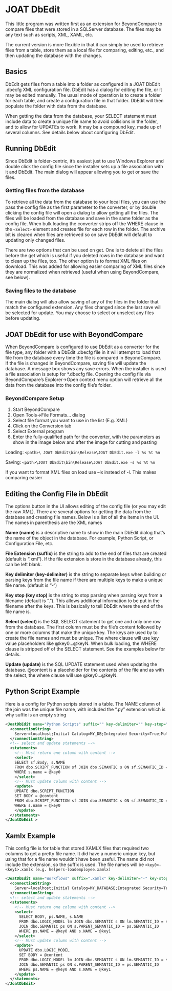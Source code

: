 # JOAT DbEdit

This little program was written first as an extension for BeyondCompare to compare files that were stored in a SQLServer database.  The files may be any text such as scripts, XML, XAML, etc. 

The current version is more flexible in that it can simply be used to retrieve files from a table, store them as a local file for comparing, editing, etc., and then updating the database with the changes.  
## Basics
DbEdit gets files from a table into a folder as configured in a JOAT DbEdit .dbecfg XML configuration file.  DbEdit has a dialog for editing the file, or it may be edited manually.  The usual mode of operation is to create a folder for each table, and create a configuration file in that folder.  DbEdit will then populate the folder with data from the database. 

When getting the data from the database, your SELECT statement must include data to create a unique file name to avoid collisions in the folder, and to allow for UPDATEs to work.  It may be a compound key, made up of several columns.  See details below about configuring DbEdit.
## Running DbEdit
Since DbEdit is folder-centric, it’s easiest just to use Windows Explorer and double click the config file since the installer sets up a file association with it and DbEdit.  The main dialog will appear allowing you to get or save the files.
### Getting files from the database
To retrieve all the data from the database to your local files, you can use the pass the config file as the first parameter to the converter, or by double clicking the config file will open a dialog to allow getting all the files.  The files will be loaded from the database and save in the same folder as the config file.  When bulk loading the converter strips off the WHERE clause in the `<select>` element and creates file for each row in the folder.  The archive bit is cleared when files are retrieved so on save DbEdit will default to updating only changed files.

There are two options that can be used on get.  One is to delete all the files before the get which is useful if you deleted rows in the database and want to clean up the files, too.  The other option is to format XML files on download.  This was added for allowing easier comparing of XML files since they are normalized when retrieved (useful when using BeyondCompare, see below).
### Saving files to the database
The main dialog will also allow saving of any of the files in the folder that match the configured extension.  Any files changed since the last save will be selected for update.  You may choose to select or unselect any files before updating.
## JOAT DbEdit for use with BeyondCompare
When BeyondCompare is configured to use DbEdit as a converter for the file type, any folder with a DbEdit .dbecfg file in it will attempt to load that file from the database every time the file is compared in BeyondCompare.  
If the file is changed in BeyondCompare, saving file will update the database.  A message box shows any save errors.
When the installer is used a file association is setup for *.dbecfg file.  Opening the config file via BeyondCompare’s Explorer->Open context menu option will retrieve all the data from the database into the config file’s folder.
### BeyondCompare Setup
1.	Start BeyondCompare
2.	Open Tools->File Formats… dialog
3.	Select file format you want to use in the list (E.g. XML)
4.	Click on the Conversion tab 
5.	Select External program
6.	Enter the fully-qualified path for the converter, with the parameters as show in the image below and after the image for cutting and pasting

Loading: `<path>\ JOAT DbEdit\bin\Release\JOAT DbEdit.exe -l %s %t %n`

Saving: `<path>\JOAT DbEdit\bin\Release\JOAT DbEdit.exe -s %s %t %n`

If you want to format XML files on load use –lx instead of -l.  This makes comparing easier
## Editing the Config File in DbEdit
The options button in the UI allows editing of the config file (or you may edit the raw XML).  There are several options for getting the data from the database and creating file names.  Below is a list of all the items in the UI.  The names in parenthesis are the XML names

**Name (name)** is a descriptive name to show in the main DbEdit dialog that’s the name of the object in the database.  For example, Python Script, or Configuration File, etc.

**File Extension (suffix)** is the string to add to the end of files that are created (default is “.xml”).  If the file extension is store in the database already, this can be left blank.

**Key delimiter (key-delimiter)** is the string to separate keys when building or parsing keys from the file name if there are multiple keys to make a unique file name. (default is “-“)

**Key stop (key stop)** is the string to stop parsing when parsing keys from a filename (default is “.”).  This allows additional information to be put in the filename after the keys.  This is basically to tell DbEdit where the end of the file name is.

**Select  (select)** is the SQL SELECT statement to get one and only one row from the database.  The first column must be the file’s content followed by one or more columns that make the unique key.  The keys are used by to create the file names and must be unique.  The where clause will use key value placeholders like @key0…@keyN.  When bulk loading, the WHERE clause is stripped off of the SELECT statement.  See the examples below for details.

**Update (update)** is the SQL UPDATE statement used when updating the database.  @content is a placeholder for the contents of the file and as with the select, the where clause will use @key0…@keyN.
## Python Script Example
Here is a config for Python scripts stored in a table.  The NAME column of the join was the unique file name, with included the “.py” extension which is why suffix is an empty string
``` XML
<JoatDbEdit name="Python Scripts" suffix="" key-delimiter="" key-stop="">
  <connectionString>
    Server=localhost;Initial Catalog=MY_DB;Integrated Security=True;MultipleActiveResultSets=True
  </connectionString>
  <!-- select and update statements -->
  <statements>
    <!-- Must return one column with content -->
    <select>
	SELECT sf.Body, s.NAME
	FROM dbo.SCRIPT_FUNCTION sf JOIN dbo.SEMANTIC s ON sf.SEMANTIC_ID = s.SEMANTIC_ID
	WHERE s.name = @key0
    </select>
    <!-- Must update column with content -->
    <update>
	UPDATE dbo.SCRIPT_FUNCTION
	SET BODY = @content
	FROM dbo.SCRIPT_FUNCTION sf JOIN dbo.SEMANTIC s ON sf.SEMANTIC_ID = s.SEMANTIC_ID
	WHERE s.name = @key0
    </update>
  </statements>
</JoatDbEdit >
```
## Xamlx Example
This config file is for table that stored XAMLX files that required two columns to get a pretty file name.  It did have a numeric unique key, but using that for a file name wouldn’t have been useful.  The name did not include the extension, so the suffix is used.  The file names will be `<key0>-<key1>.xamlx (e.g. helpers-loademployee.xamlx)`
``` XML
<JoatDbEdit name="Workflows" suffix=".xamlx" key-delimiter="-" key-stop=".">
  <connectionString>
    Server=localhost;Initial Catalog=MY_DATABASE;Integrated Security=True;MultipleActiveResultSets=True
  </connectionString>
  <!-- select and update statements -->
  <statements>
    <!-- Must return one column with content -->
    <select>
      SELECT BODY, ps.NAME, s.NAME
      FROM dbo.LOGIC_MODEL lm JOIN dbo.SEMANTIC s ON lm.SEMANTIC_ID = s.SEMANTIC_ID
      JOIN dbo.SEMANTIC ps ON s.PARENT_SEMANTIC_ID = ps.SEMANTIC_ID
      WHERE ps.NAME = @key0 AND s.NAME = @key1
    </select>
    <!-- Must update column with content -->
    <update>
      UPDATE dbo.LOGIC_MODEL
      SET BODY = @content
      FROM dbo.LOGIC_MODEL lm JOIN dbo.SEMANTIC s ON lm.SEMANTIC_ID = s.SEMANTIC_ID
      JOIN dbo.SEMANTIC ps ON s.PARENT_SEMANTIC_ID = ps.SEMANTIC_ID
      WHERE ps.NAME = @key0 AND s.NAME = @key1
    </update>
  </statements>
</JoatDbEdit>
```